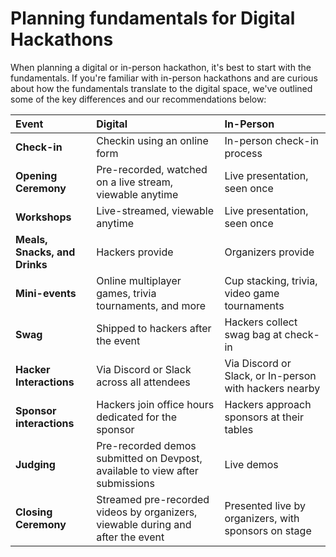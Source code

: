 # Planning fundamentals for Digital Hackathons

When planning a digital or in-person hackathon, it's best to start with the fundamentals. If you're familiar with in-person hackathons and are curious about how the fundamentals translate to the digital space, we've outlined some of the key differences and our recommendations below: 

| Event | **Digital** | **In-Person** |
| :--- | :--- | :--- |
| **Check-in** | Checkin using an online form | In-person check-in process |
| **Opening Ceremony** | Pre-recorded, watched on a live stream, viewable anytime | Live presentation, seen once |
| **Workshops** | Live-streamed, viewable anytime | Live presentation, seen once |
| **Meals, Snacks, and Drinks** | Hackers provide | Organizers provide |
| **Mini-events** | Online multiplayer games, trivia tournaments, and more | Cup stacking, trivia, video game tournaments |
| **Swag** | Shipped to hackers after the event | Hackers collect swag bag at check-in |
| **Hacker Interactions** | Via Discord or Slack across all attendees | Via Discord or Slack, or In-person with hackers nearby |
| **Sponsor interactions** | Hackers join office hours dedicated for the sponsor | Hackers approach sponsors at their tables |
| **Judging** | Pre-recorded demos submitted on Devpost, available to view after submissions | Live demos |
| **Closing Ceremony** | Streamed pre-recorded videos by organizers, viewable during and after the event | Presented live by organizers, with sponsors on stage |





